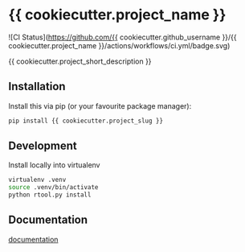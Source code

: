 # {{ cookiecutter.project_name }}

<p align="center">

![CI Status](https://github.com/{{ cookiecutter.github_username }}/{{ cookiecutter.project_name }}/actions/workflows/ci.yml/badge.svg)

  <!--
  <a href="https://codecov.io/gh/{{ cookiecutter.github_username }}/{{ cookiecutter.project_slug }}">
    <img src="https://img.shields.io/codecov/c/github/{{ cookiecutter.github_username }}/{{ cookiecutter.project_slug }}.svg?logo=codecov&logoColor=fff&style=flat-square" alt="Test coverage percentage">
  </a>
  //-->
</p>

{{ cookiecutter.project_short_description }}

## Installation

Install this via pip (or your favourite package manager):

```bash
pip install {{ cookiecutter.project_slug }}
```

## Development

Install locally into virtualenv

```bash
virtualenv .venv
source .venv/bin/activate
python rtool.py install
```

## Documentation

[documentation](https://{{cookiecutter.project_slug}}.readthedocs.io)
